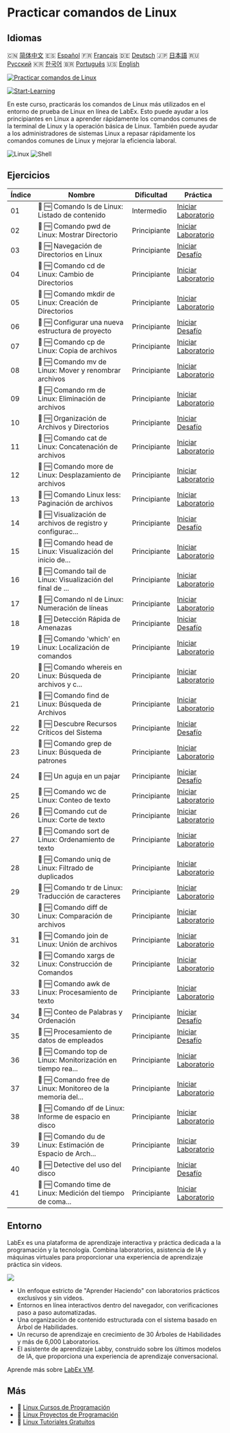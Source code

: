 # Practicar comandos de Linux

## Idiomas

🇨🇳 [简体中文](README_zh.md) 🇪🇸 [Español](README_es.md) 🇫🇷 [Français](README_fr.md) 🇩🇪 [Deutsch](README_de.md) 🇯🇵 [日本語](README_ja.md) 🇷🇺 [Русский](README_ru.md) 🇰🇷 [한국어](README_ko.md) 🇧🇷 [Português](README_pt.md) 🇺🇸 [English](README.md) 

[![Practicar comandos de Linux](https://cover-creator.labex.io/linux-basic-commands-practice-online.png?lang=es)](https://labex.io/es/courses/linux-basic-commands-practice-online)

[![Start-Learning](https://img.shields.io/badge/Start-Learning-whitesmoke?style=for-the-badge)](https://labex.io/es/courses/linux-basic-commands-practice-online)

En este curso, practicarás los comandos de Linux más utilizados en el entorno de prueba de Linux en línea de LabEx. Esto puede ayudar a los principiantes en Linux a aprender rápidamente los comandos comunes de la terminal de Linux y la operación básica de Linux. También puede ayudar a los administradores de sistemas Linux a repasar rápidamente los comandos comunes de Linux y mejorar la eficiencia laboral.

![Linux](https://img.shields.io/badge/Linux-whitesmoke?style=for-the-badge&logo=linux)
![Shell](https://img.shields.io/badge/Shell-whitesmoke?style=for-the-badge&logo=shell)


## Ejercicios

|   Índice | Nombre                                                      | Dificultad   | Práctica                                                                                                                                    |
|----------|-------------------------------------------------------------|--------------|---------------------------------------------------------------------------------------------------------------------------------------------|
|       01 | 📖 🆓 Comando ls de Linux: Listado de contenido             | Intermedio   | <a target='_blank' href='https://labex.io/es/tutorials/linux-linux-ls-command-content-listing-219205'>Iniciar Laboratorio</a>               |
|       02 | 📖 🆓 Comando pwd de Linux: Mostrar Directorio              | Principiante | <a target='_blank' href='https://labex.io/es/tutorials/linux-linux-pwd-command-directory-displaying-209734'>Iniciar Laboratorio</a>         |
|       03 | 🎯 🆓 Navegación de Directorios en Linux                    | Principiante | <a target='_blank' href='https://labex.io/es/tutorials/linux-directory-navigation-387844'>Iniciar Desafío</a>                               |
|       04 | 📖 🆓 Comando cd de Linux: Cambio de Directorios            | Principiante | <a target='_blank' href='https://labex.io/es/tutorials/linux-linux-cd-command-directory-changing-209733'>Iniciar Laboratorio</a>            |
|       05 | 📖 🆓 Comando mkdir de Linux: Creación de Directorios       | Principiante | <a target='_blank' href='https://labex.io/es/tutorials/linux-linux-mkdir-command-directory-creating-209739'>Iniciar Laboratorio</a>         |
|       06 | 🎯 🆓 Configurar una nueva estructura de proyecto           | Principiante | <a target='_blank' href='https://labex.io/es/tutorials/linux-setting-up-a-new-project-structure-387859'>Iniciar Desafío</a>                 |
|       07 | 📖 🆓 Comando cp de Linux: Copia de archivos                | Principiante | <a target='_blank' href='https://labex.io/es/tutorials/linux-linux-cp-command-file-copying-209744'>Iniciar Laboratorio</a>                  |
|       08 | 📖 🆓 Comando mv de Linux: Mover y renombrar archivos       | Principiante | <a target='_blank' href='https://labex.io/es/tutorials/linux-linux-mv-command-file-moving-and-renaming-209743'>Iniciar Laboratorio</a>      |
|       09 | 📖 🆓 Comando rm de Linux: Eliminación de archivos          | Principiante | <a target='_blank' href='https://labex.io/es/tutorials/linux-linux-rm-command-file-removing-209741'>Iniciar Laboratorio</a>                 |
|       10 | 🎯 🆓 Organización de Archivos y Directorios                | Principiante | <a target='_blank' href='https://labex.io/es/tutorials/linux-organizing-files-and-directories-387877'>Iniciar Desafío</a>                   |
|       11 | 📖 🆓 Comando cat de Linux: Concatenación de archivos       | Principiante | <a target='_blank' href='https://labex.io/es/tutorials/linux-linux-cat-command-file-concatenating-210986'>Iniciar Laboratorio</a>           |
|       12 | 📖 🆓 Comando more de Linux: Desplazamiento de archivos     | Principiante | <a target='_blank' href='https://labex.io/es/tutorials/linux-linux-more-command-file-scrolling-214299'>Iniciar Laboratorio</a>              |
|       13 | 📖 🆓 Comando Linux less: Paginación de archivos            | Principiante | <a target='_blank' href='https://labex.io/es/tutorials/linux-linux-less-command-file-paging-214301'>Iniciar Laboratorio</a>                 |
|       14 | 🎯 🆓 Visualización de archivos de registro y configurac... | Principiante | <a target='_blank' href='https://labex.io/es/tutorials/linux-viewing-log-and-configuration-files-in-linux-387914'>Iniciar Desafío</a>       |
|       15 | 📖 🆓 Comando head de Linux: Visualización del inicio de... | Principiante | <a target='_blank' href='https://labex.io/es/tutorials/linux-linux-head-command-file-beginning-display-214302'>Iniciar Laboratorio</a>      |
|       16 | 📖 🆓 Comando tail de Linux: Visualización del final de ... | Principiante | <a target='_blank' href='https://labex.io/es/tutorials/linux-linux-tail-command-file-end-display-214303'>Iniciar Laboratorio</a>            |
|       17 | 📖 🆓 Comando nl de Linux: Numeración de líneas             | Principiante | <a target='_blank' href='https://labex.io/es/tutorials/linux-linux-nl-command-line-numbering-210988'>Iniciar Laboratorio</a>                |
|       18 | 🎯 🆓 Detección Rápida de Amenazas                          | Principiante | <a target='_blank' href='https://labex.io/es/tutorials/linux-rapid-threat-detection-387930'>Iniciar Desafío</a>                             |
|       19 | 📖 🆓 Comando 'which' en Linux: Localización de comandos    | Principiante | <a target='_blank' href='https://labex.io/es/tutorials/linux-linux-which-command-command-locating-215210'>Iniciar Laboratorio</a>           |
|       20 | 📖 🆓 Comando whereis en Linux: Búsqueda de archivos y c... | Principiante | <a target='_blank' href='https://labex.io/es/tutorials/linux-linux-whereis-command-file-and-command-finding-215211'>Iniciar Laboratorio</a> |
|       21 | 📖 🆓 Comando find de Linux: Búsqueda de Archivos           | Principiante | <a target='_blank' href='https://labex.io/es/tutorials/linux-linux-find-command-file-searching-219191'>Iniciar Laboratorio</a>              |
|       22 | 🎯 🆓 Descubre Recursos Críticos del Sistema                | Principiante | <a target='_blank' href='https://labex.io/es/tutorials/linux-discover-critical-system-resources-388032'>Iniciar Desafío</a>                 |
|       23 | 📖 🆓 Comando grep de Linux: Búsqueda de patrones           | Principiante | <a target='_blank' href='https://labex.io/es/tutorials/linux-linux-grep-command-pattern-searching-219192'>Iniciar Laboratorio</a>           |
|       24 | 🎯 🆓 Un aguja en un pajar                                  | Principiante | <a target='_blank' href='https://labex.io/es/tutorials/linux-needle-in-the-haystack-388109'>Iniciar Desafío</a>                             |
|       25 | 📖 🆓 Comando wc de Linux: Conteo de texto                  | Principiante | <a target='_blank' href='https://labex.io/es/tutorials/linux-linux-wc-command-text-counting-219200'>Iniciar Laboratorio</a>                 |
|       26 | 📖 🆓 Comando cut de Linux: Corte de texto                  | Principiante | <a target='_blank' href='https://labex.io/es/tutorials/linux-linux-cut-command-text-cutting-219187'>Iniciar Laboratorio</a>                 |
|       27 | 📖 🆓 Comando sort de Linux: Ordenamiento de texto          | Principiante | <a target='_blank' href='https://labex.io/es/tutorials/linux-linux-sort-command-text-sorting-219196'>Iniciar Laboratorio</a>                |
|       28 | 📖 🆓 Comando uniq de Linux: Filtrado de duplicados         | Principiante | <a target='_blank' href='https://labex.io/es/tutorials/linux-linux-uniq-command-duplicate-filtering-219199'>Iniciar Laboratorio</a>         |
|       29 | 📖 🆓 Comando tr de Linux: Traducción de caracteres         | Principiante | <a target='_blank' href='https://labex.io/es/tutorials/linux-linux-tr-command-character-translating-219198'>Iniciar Laboratorio</a>         |
|       30 | 📖 🆓 Comando diff de Linux: Comparación de archivos        | Principiante | <a target='_blank' href='https://labex.io/es/tutorials/linux-linux-diff-command-file-comparing-219189'>Iniciar Laboratorio</a>              |
|       31 | 📖 🆓 Comando join de Linux: Unión de archivos              | Principiante | <a target='_blank' href='https://labex.io/es/tutorials/linux-linux-join-command-file-joining-219193'>Iniciar Laboratorio</a>                |
|       32 | 📖 🆓 Comando xargs de Linux: Construcción de Comandos      | Principiante | <a target='_blank' href='https://labex.io/es/tutorials/linux-linux-xargs-command-command-building-219201'>Iniciar Laboratorio</a>           |
|       33 | 📖 🆓 Comando awk de Linux: Procesamiento de texto          | Principiante | <a target='_blank' href='https://labex.io/es/tutorials/linux-linux-awk-command-text-processing-388493'>Iniciar Laboratorio</a>              |
|       34 | 🎯 🆓 Conteo de Palabras y Ordenación                       | Principiante | <a target='_blank' href='https://labex.io/es/tutorials/linux-word-count-and-sorting-388125'>Iniciar Desafío</a>                             |
|       35 | 🎯 🆓 Procesamiento de datos de empleados                   | Principiante | <a target='_blank' href='https://labex.io/es/tutorials/linux-processing-employees-data-388132'>Iniciar Desafío</a>                          |
|       36 | 📖 🆓 Comando top de Linux: Monitorización en tiempo rea... | Principiante | <a target='_blank' href='https://labex.io/es/tutorials/linux-linux-top-command-real-time-system-monitoring-388500'>Iniciar Laboratorio</a>  |
|       37 | 📖 🆓 Comando free de Linux: Monitoreo de la memoria del... | Principiante | <a target='_blank' href='https://labex.io/es/tutorials/linux-linux-free-command-monitoring-system-memory-388496'>Iniciar Laboratorio</a>    |
|       38 | 📖 🆓 Comando df de Linux: Informe de espacio en disco      | Principiante | <a target='_blank' href='https://labex.io/es/tutorials/linux-linux-df-command-disk-space-reporting-219188'>Iniciar Laboratorio</a>          |
|       39 | 📖 🆓 Comando du de Linux: Estimación de Espacio de Arch... | Principiante | <a target='_blank' href='https://labex.io/es/tutorials/linux-linux-du-command-file-space-estimating-219190'>Iniciar Laboratorio</a>         |
|       40 | 🎯 🆓 Detective del uso del disco                           | Principiante | <a target='_blank' href='https://labex.io/es/tutorials/linux-disk-usage-detective-388099'>Iniciar Desafío</a>                               |
|       41 | 📖 🆓 Comando time de Linux: Medición del tiempo de coma... | Principiante | <a target='_blank' href='https://labex.io/es/tutorials/linux-linux-time-command-command-timing-219197'>Iniciar Laboratorio</a>              |

## Entorno

LabEx es una plataforma de aprendizaje interactiva y práctica dedicada a la programación y la tecnología. Combina laboratorios, asistencia de IA y máquinas virtuales para proporcionar una experiencia de aprendizaje práctica sin videos.

![](https://tutorial-screenshot.getvm.io/images/vm-1725247253.png)

- Un enfoque estricto de "Aprender Haciendo" con laboratorios prácticos exclusivos y sin videos.
- Entornos en línea interactivos dentro del navegador, con verificaciones paso a paso automatizadas.
- Una organización de contenido estructurada con el sistema basado en Árbol de Habilidades.
- Un recurso de aprendizaje en crecimiento de 30 Árboles de Habilidades y más de 6,000 Laboratorios.
- El asistente de aprendizaje Labby, construido sobre los últimos modelos de IA, que proporciona una experiencia de aprendizaje conversacional.

Aprende más sobre [LabEx VM](https://support.labex.io/using-labex/virtual-machine).

## Más

- 🔗 [Linux Cursos de Programación](https://github.com/labex-labs/awesome-programming-courses)
- 🔗 [Linux Proyectos de Programación](https://github.com/labex-labs/awesome-programming-projects)
- 🔗 [Linux Tutoriales Gratuitos](https://github.com/labex-labs/linux-free-tutorials)

